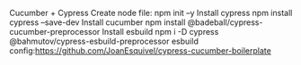 Cucumber + Cypress 
Create node file: npm init –y
Install cypress npm install cypress –save-dev
Install cucumber
npm install @badeball/cypress-cucumber-preprocessor
Install esbuild
npm i -D cypress @bahmutov/cypress-esbuild-preprocessor esbuild
config:https://github.com/JoanEsquivel/cypress-cucumber-boilerplate
